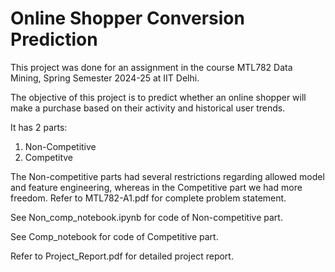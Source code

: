 # Online Shopper Conversion Prediction  
This project was done for an assignment in the course MTL782 Data Mining, Spring Semester 2024-25 at IIT Delhi.

The objective of this project is to predict whether an online shopper will make a purchase based on their activity and historical user trends.

It has 2 parts: 
1) Non-Competitive
2) Competitve  

The Non-competitive parts had several restrictions regarding allowed model and feature engineering, whereas in the Competitive part we had more freedom. Refer to MTL782-A1.pdf for complete problem statement.  

See Non_comp_notebook.ipynb for code of Non-competitive part.

See Comp_notebook for code of Competitive part.

Refer to Project_Report.pdf for detailed project report.
